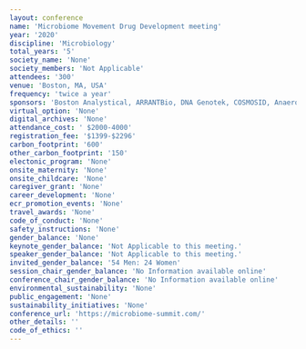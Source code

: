 ```yaml
---
layout: conference 
name: 'Microbiome Movement Drug Development meeting'
year: '2020'
discipline: 'Microbiology'
total_years: '5'
society_name: 'None'
society_members: 'Not Applicable'
attendees: '300'
venue: 'Boston, MA, USA'
frequency: 'twice a year'
sponsors: 'Boston Analystical, ARRANTBio, DNA Genotek, COSMOSID, Anaerobe Systems, Biomodels, Biose Industrie, Bacthera,List Biological Laboratories Inc,Fluid Air, Loop Genomics, LuinaBio, ProDigest, QuayPharma, Vaiomer Pioneer in tissue microbiota, Wacker'
virtual_option: 'None'
digital_archives: 'None'
attendance_cost: ' $2000-4000'
registration_fee: '$1399-$2296'
carbon_footprint: '600'
other_carbon_footprint: '150'
electonic_program: 'None'
onsite_maternity: 'None'
onsite_childcare: 'None'
caregiver_grant: 'None'
career_development: 'None'
ecr_promotion_events: 'None'
travel_awards: 'None'
code_of_conduct: 'None'
safety_instructions: 'None'
gender_balance: 'None'
keynote_gender_balance: 'Not Applicable to this meeting.'
speaker_gender_balance: 'Not Applicable to this meeting.'
invited_gender_balance: '54 Men: 24 Women'
session_chair_gender_balance: 'No Information available online'
conference_chair_gender_balance: 'No Information available online'
environmental_sustainability: 'None'
public_engagement: 'None'
sustainability_initiatives: 'None'
conference_url: 'https://microbiome-summit.com/'
other_details: ''
code_of_ethics: ''
---
```


